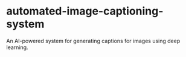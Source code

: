 # automated-image-captioning-system
An AI-powered system for generating captions for images using deep learning.
